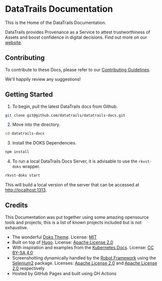 # DataTrails Documentation

This is the Home of the DataTrails Documentation.

DataTrails provides Provenance as a Service to attest trustworthiness of Assets and boost confidence in digital decisions.  Find out more on our [website](https://DataTrails.ai).

## Contributing

To contribute to these Docs, please refer to our [Contributing Guidelines](./content/contributing/getting-started/pulling-and-building-rkvst-docs/index.md).

We'll happily review any suggestions!

## Getting Started

1. To begin, pull the latest DataTrails docs from Github.

```bash
git clone git@github.com/datatrails/datatrails-docs.git
```

2. Move into the directory.

```bash
cd datatrails-docs
```

3. Install the DOKS Dependencies.

```bash
npm install
```

4. To run a local DataTrails Docs Server, it is advisable to use the `rkvst-doks` wrapper.

```bash
rkvst-doks start
```

This will build a local version of the server that can be accessed at [http://localhost:1313](https://localhost:1313).


## Credits

This Documentation was put together using some amazing opensource tools and projects; this is a list of known projects included but is not exhaustive.

* The wonderful [Doks Theme](https://github.com/h-enk/doks). License: [MIT](https://github.com/h-enk/doks/blob/master/LICENSE)
* Built on top of [Hugo](https://github.com/gohugoio/hugo). License: [Apache License 2.0](https://github.com/gohugoio/hugo/blob/master/LICENSE)
* With inspiration and examples from the [Kubernetes Docs](https://github.com/kubernetes/website). License: [CC BY-SA 4.0](https://github.com/kubernetes/website/blob/master/LICENSE)
* Screenshotting dynamically handled by the [Robot Framework](https://github.com/robotframework/robotframework) using the [Selenium2](https://github.com/SeleniumHQ/selenium) package. Licenses: [Apache License 2.0](https://github.com/robotframework/robotframework/blob/master/LICENSE.txt) and [Apache License 2.0](https://github.com/SeleniumHQ/selenium/blob/trunk/LICENSE) respectively
* Hosted by GitHub Pages and built using GH Actions
